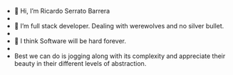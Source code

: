 - 👋 Hi, I’m Ricardo Serrato Barrera
- 
- 👀 I’m full stack developer. Dealing with werewolves and no silver bullet.
- 
- 🌱 I think Software will be hard forever. 
- 
- Best we can do is jogging along with its complexity and appreciate their beauty in their different levels of abstraction.

<!---
FractalCodeRicardo/FractalCodeRicardo is a ✨ special ✨ repository because its `README.md` (this file) appears on your GitHub profile.
You can click the Preview link to take a look at your changes.
--->
